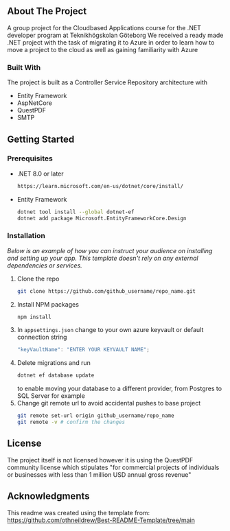 

<!-- ABOUT THE PROJECT -->
## About The Project
A group project for the Cloudbased Applications course for the .NET developer program at Teknikhögskolan Göteborg
We received a ready made .NET project with the task of migrating it to Azure in order to learn how to move a project to the cloud
as well as gaining familiarity with Azure


### Built With
The project is built as a Controller Service Repository architecture with 
* Entity Framework
* AspNetCore
* QuestPDF
* SMTP




<!-- GETTING STARTED -->
## Getting Started

### Prerequisites

* .NET 8.0 or later
  ```sh
  https://learn.microsoft.com/en-us/dotnet/core/install/
  ```
* Entity Framework
  ```sh
  dotnet tool install --global dotnet-ef
  dotnet add package Microsoft.EntityFrameworkCore.Design
  ```
  
### Installation

_Below is an example of how you can instruct your audience on installing and setting up your app. This template doesn't rely on any external dependencies or services._

1. Clone the repo
   ```sh
   git clone https://github.com/github_username/repo_name.git
   ```
2. Install NPM packages
   ```sh
   npm install
   ```
3. In `appsettings.json` change to your own azure keyvault or default connection string
   ```js
   "keyVaultName": "ENTER YOUR KEYVAULT NAME";
   ```
4. Delete migrations and run
   ```sh
   dotnet ef database update
   ```
   to enable moving your database to a different provider, from Postgres to SQL Server for example
5. Change git remote url to avoid accidental pushes to base project
   ```sh
   git remote set-url origin github_username/repo_name
   git remote -v # confirm the changes
   ```



<!-- LICENSE -->
## License
The project itself is not licensed however it is using the QuestPDF community license which stipulates "for commercial projects of individuals or businesses with less than 1 million USD annual gross revenue"



<!-- ACKNOWLEDGMENTS -->
## Acknowledgments
This readme was created using the template from: 
https://github.com/othneildrew/Best-README-Template/tree/main



